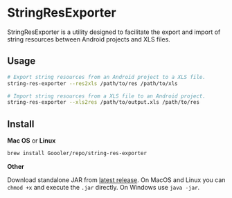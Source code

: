 # StringResExporter

StringResExporter is a utility designed to facilitate the export and import of string resources between Android projects and XLS files.

Usage
-----

```sh
# Export string resources from an Android project to a XLS file.
string-res-exporter --res2xls /path/to/res /path/to/xls

# Import string resources from a XLS file to an Android project.
string-res-exporter --xls2res /path/to/output.xls /path/to/res
```

## Install

**Mac OS** or **Linux**

```sh
brew install Goooler/repo/string-res-exporter
```

**Other**

Download standalone JAR from
[latest release](https://github.com/Goooler/StringResExporter/releases/latest).
On MacOS and Linux you can `chmod +x` and execute the `.jar` directly.
On Windows use `java -jar`.
